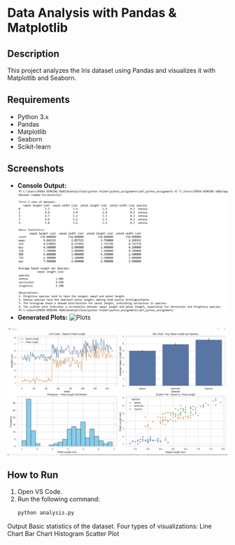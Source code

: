 # Data Analysis with Pandas & Matplotlib

## Description
This project analyzes the Iris dataset using Pandas and visualizes it with Matplotlib and Seaborn.

## Requirements
- Python 3.x
- Pandas
- Matplotlib
- Seaborn
- Scikit-learn


## Screenshots
- **Console Output:** ![Console Output](console_output.png)
- **Generated Plots:** ![Plots](plots.png)


![alt text](plot.png)

## How to Run
1. Open VS Code.
2. Run the following command:
   ```bash
   python analysis.py

Output
Basic statistics of the dataset.
Four types of visualizations:
Line Chart
Bar Chart
Histogram
Scatter Plot
